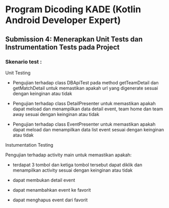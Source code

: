 # Program Dicoding KADE (Kotlin Android Developer Expert)

## Submission 4: Menerapkan Unit Tests dan Instrumentation Tests pada Project

### Skenario test :
Unit Testing

- Pengujian terhadap class DBApiTest pada method getTeamDetail dan getMatchDetail untuk memastikan apakah url yang digenerate sesuai dengan keinginan atau tidak

- Pengujian terhadap class DetailPresenter untuk memastikan apakah dapat meload dan menampilkan data detail event, team home dan team away sesuai dengan keinginan atau tidak

- Pengujian terhadap class EventPresenter untuk memastikan apakah dapat meload dan menampilkan data list event sesuai dengan keinginan atau tidak

 

Instumentation Testing

Pengujian terhadap activity main untuk memastikan apakah: 

- terdapat 3 tombol dan ketiga tombol tersebut dapat diklik dan menampilkan activity sesuai dengan keinginan atau tidak

- dapat membukan detail event

- dapat menambahkan event ke favorit

- dapat menghapus event dari favorit
